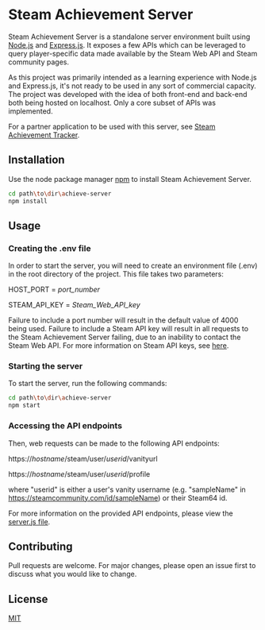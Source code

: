 
# Steam Achievement Server

Steam Achievement Server is a standalone server environment built using [Node.js](https://nodejs.org/en/) and [Express.js](https://expressjs.com/). It exposes a few APIs which can be leveraged to query player-specific data made available by the Steam Web API and Steam community pages.

As this project was primarily intended as a learning experience with Node.js and Express.js, it's not ready to be used in any sort of commercial capacity. The project was developed with the idea of both front-end and back-end both being hosted on localhost. Only a core subset of APIs was implemented.

For a partner application to be used with this server, see [Steam Achievement Tracker](https://github.com/dave-bugeja/achieve-tracker).

## Installation

Use the node package manager [npm](https://www.npmjs.com/) to install Steam Achievement Server.

```bash
cd path\to\dir\achieve-server
npm install 
```

## Usage

### Creating the .env file
In order to start the server, you will need to create an environment file (.env) in the root directory of the project. This file takes two parameters:

HOST_PORT = *port_number*

STEAM_API_KEY = *Steam_Web_API_key*

Failure to include a port number will result in the default value of 4000 being used. Failure to include a Steam API key will result in all requests to the Steam Achievement Server failing, due to an inability to contact the Steam Web API. For more information on Steam API keys, see [here](https://steamcommunity.com/dev).

### Starting the server
To start the server, run the following commands:

```bash
cd path\to\dir\achieve-server
npm start
```

### Accessing the API endpoints
Then, web requests can be made to the following API endpoints:

https://*hostname*/steam/user/*userid*/vanityurl

https://*hostname*/steam/user/*userid*/profile

where "userid" is either a user's vanity username (e.g. "sampleName" in https://steamcommunity.com/id/sampleName) or their Steam64 id.

For more information on the provided API endpoints, please view the [server.js file](https://github.com/dave-bugeja/achieve-server/blob/main/server.js).

## Contributing
Pull requests are welcome. For major changes, please open an issue first to discuss what you would like to change.

## License
[MIT](https://github.com/dave-bugeja/achieve-server/blob/main/LICENCE)